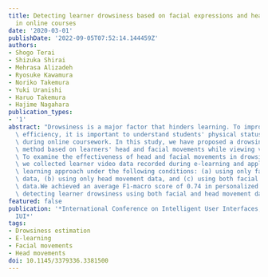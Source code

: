 ```yaml
---
title: Detecting learner drowsiness based on facial expressions and head movements
  in online courses
date: '2020-03-01'
publishDate: '2022-09-05T07:52:14.144459Z'
authors:
- Shogo Terai
- Shizuka Shirai
- Mehrasa Alizadeh
- Ryosuke Kawamura
- Noriko Takemura
- Yuki Uranishi
- Haruo Takemura
- Hajime Nagahara
publication_types:
- '1'
abstract: "Drowsiness is a major factor that hinders learning. To improve learning\
  \ efficiency, it is important to understand students' physical status such as wakefulness\
  \ during online coursework. In this study, we have proposed a drowsiness estimation\
  \ method based on learners' head and facial movements while viewing video lectures.\
  \ To examine the effectiveness of head and facial movements in drowsiness estimation,\
  \ we collected learner video data recorded during e-learning and applied a deep\
  \ learning approach under the following conditions: (a) using only facial movement\
  \ data, (b) using only head movement data, and (c) using both facial and head movement\
  \ data.We achieved an average F1-macro score of 0.74 in personalized models for\
  \ detecting learner drowsiness using both facial and head movement data."
featured: false
publication: '*International Conference on Intelligent User Interfaces, Proceedings
  IUI*'
tags:
- Drowsiness estimation
- E-learning
- Facial movements
- Head movements
doi: 10.1145/3379336.3381500
---
```


